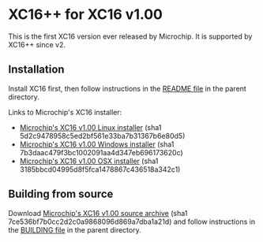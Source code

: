 # XC16++ for XC16 v1.00

This is the first XC16 version ever released by Microchip. It is supported by XC16++ since v2.

## Installation

Install XC16 first, then follow instructions in the [README file](../README.md)
in the parent directory.

Links to Microchip's XC16 installer:
- [Microchip's XC16 v1.00 Linux installer](http://ww1.microchip.com/downloads/en/DeviceDoc/xc16-v1_00-linux-installer.run) (sha1 5d2c9478958c5ed2bf561e33ba7b31367b6e80d5)
- [Microchip's XC16 v1.00 Windows installer](http://ww1.microchip.com/downloads/en/DeviceDoc/xc16-v1_00-windows-installer.exe) (sha1 7b3daac479f3bc1002091aa4d347eb696173620c)
- [Microchip's XC16 v1.00 OSX installer](http://ww1.microchip.com/downloads/en/DeviceDoc/xc16-v1_00-osx-installer.dmg) (sha1 3185bbcd04995d8f5fca1478867c436518a342c1)

## Building from source

Download [Microchip's XC16 v1.00 source archive](http://ww1.microchip.com/downloads/en/DeviceDoc/MPLABX16_v1_00_SRC.zip)
(sha1 7ce536bf7b0cc2d2c0a9868096d869a7dba1a21d) and follow instructions in the
[BUILDING file](../BUILDING.md) in the parent directory.
